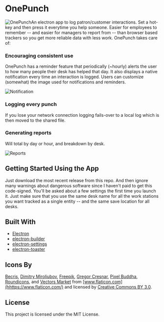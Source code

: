 # OnePunch 
![OnePunch](https://raw.githubusercontent.com/aspau/OnePunch/master/src/images/owl_ico_128.png?raw=true)An electron app to log patron/customer interactions. Set a hot-key and then press it everytime you help someone. Easier for employees to remember  -- and easier for managers to report from -- than browser based trackers so you get more reliable data with less work. OnePunch takes care of:

### Encouraging consistent use

OnePunch has a reminder feature that periodically (~hourly) alerts the user to how many people their desk has helped that day. It also displays a native notification every time an interaction is logged. Users can customize (somewhat) the image used for notifications and reminders.

![Notification](https://raw.githubusercontent.com/aspau/OnePunch/master/src/build/notification.png?raw=true)

### Logging every punch

If you lose your network connection logging fails-over to a local log which is then moved to the shared file.

### Generating reports

Will total by day or hour, and breakdown by desk.

![Reports](https://raw.githubusercontent.com/aspau/OnePunch/master/src/build/reports.png?raw=true)

## Getting Started Using the App

Just download the most recent release from this repo. And then ignore many warnings about dangerous software since I haven't paid to get this code-signed. You'll be asked about a few settings the first time you launch it. Just make sure that you use the same desk name for all the work stations you want tracked as a single entity -- and the same save location for all desks.

## Built With

* [Electron](https://electronjs.org/)
* [electron-builder](https://github.com/electron-userland/electron-builder)
* [electron-settings](https://github.com/nathanbuchar/electron-settings)
* [electron-toaster](https://github.com/s-a/electron-toaster)

## Icons By

[Becris](https://www.flaticon.com/authors/becris), [Dimitry Miroliubov](https://www.flaticon.com/authors/dimitry-miroliubov), [Freepik](http://www.freepik.com), [Gregor Cresnar](https://www.flaticon.com/authors/gregor-cresnar), [Pixel Buddha](https://www.flaticon.com/authors/pixel-buddha), [Roundicons](https://www.flaticon.com/authors/roundicons), and [Vectors Market](https://www.flaticon.com/authors/vectors-market) from [www.flaticon.com](hhttps://www.flaticon.com/) and licensed by [Creative Commons BY 3.0](http://creativecommons.org/licenses/by/3.0/).

## License

This project is licensed under the MIT License.

